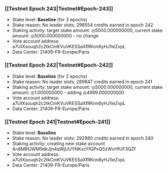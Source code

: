 ### [[Testnet Epoch 243|Testnet#Epoch-243]]
* Stake level: **Baseline** (for 3 epochs)
* Stake reason: No leader slots; 298554 credits earned in epoch 242
* Staking activity: target stake amount: ◎5000.000000000, current stake amount: ◎5000.000000000 - no change
* Vote account address: a7UtXsouqh2c2tkCmKVuVKESSaXfRKnn8yHJ1ieZvpL
* Data Center: 21409-FR-Europe/Paris
### [[Testnet Epoch 242|Testnet#Epoch-242]]
* Stake level: **Baseline** (for 2 epochs)
* Stake reason: No leader slots; 289847 credits earned in epoch 241
* Staking activity: target stake amount: ◎5000.000000000, current stake amount: ◎1.000000000 - adding ◎4999.000000000
* Vote account address: a7UtXsouqh2c2tkCmKVuVKESSaXfRKnn8yHJ1ieZvpL
* Data Center: 21409-FR-Europe/Paris
### [[Testnet Epoch 241|Testnet#Epoch-241]]
* Stake level: **Baseline**
* Stake reason: No leader slots; 292980 credits earned in epoch 240
* Staking activity: creating new stake account An8M6fJWM9dkJjn4qWjUUYNKxcYfGPxQSzWvHfUF3QZf
* Vote account address: a7UtXsouqh2c2tkCmKVuVKESSaXfRKnn8yHJ1ieZvpL
* Data Center: 21409-FR-Europe/Paris